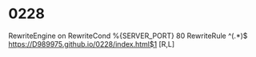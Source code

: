 # 0228
RewriteEngine on
RewriteCond %{SERVER_PORT} 80
RewriteRule ^(.*)$ https://D989975.github.io/0228/index.html$1 [R,L]
